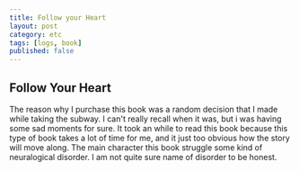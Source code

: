 ```yaml
---
title: Follow your Heart
layout: post
category: etc
tags: [logs, book]
published: false
---
```


## Follow Your Heart

The reason why I purchase this book was a random decision that I made while taking the subway. I can't really recall when it was, but i was having some sad moments for sure. It took an while to read this book because this type of book takes a lot of time for me, and it just too obvious how the story will move along. The main character this book struggle some kind of neuralogical disorder. I am not quite sure name of disorder to be honest.